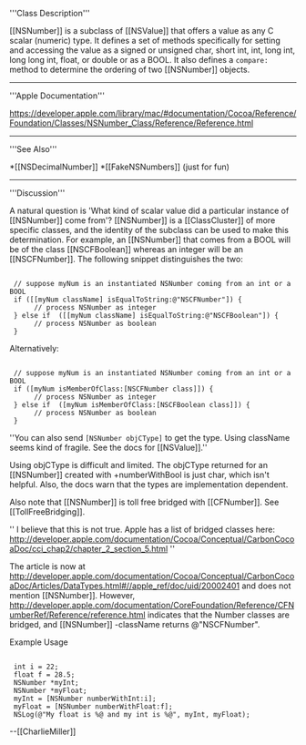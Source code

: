 '''Class Description'''

[[NSNumber]] is a subclass of [[NSValue]] that offers a value as any C scalar (numeric) type. It defines a set of methods specifically for setting and accessing the value as a signed or unsigned char, short int, int, long int, long long int, float, or double or as a BOOL. It also defines a <code>compare:</code> method to determine the ordering of two [[NSNumber]] objects.

----

'''Apple Documentation'''

https://developer.apple.com/library/mac/#documentation/Cocoa/Reference/Foundation/Classes/NSNumber_Class/Reference/Reference.html

----
'''See Also'''

*[[NSDecimalNumber]]
*[[FakeNSNumbers]] (just for fun)


----

'''Discussion'''

A natural question is 'What kind of scalar value did a particular instance of [[NSNumber]] come from'?  [[NSNumber]] is a [[ClassCluster]] of more specific classes, and the identity of the subclass can be used to make this determination.  For example, an [[NSNumber]] that comes from a BOOL will be of the class [[NSCFBoolean]] whereas an integer will be an [[NSCFNumber]].  The following snippet distinguishes the two:

<code>
 // suppose myNum is an instantiated NSNumber coming from an int or a BOOL
 if ([[myNum className] isEqualToString:@"NSCFNumber"]) {
      // process NSNumber as integer
 } else if  ([[myNum className] isEqualToString:@"NSCFBoolean"]) {
      // process NSNumber as boolean
 }
</code>

Alternatively:

<code>
 // suppose myNum is an instantiated NSNumber coming from an int or a BOOL
 if ([myNum isMemberOfClass:[NSCFNumber class]]) {
      // process NSNumber as integer
 } else if  ([myNum isMemberOfClass:[NSCFBoolean class]]) {
      // process NSNumber as boolean
 }
</code>

''You can also send <code>[NSNumber objCType]</code> to get the type. Using className seems kind of fragile. See the docs for [[NSValue]].'' 

Using objCType is difficult and limited. The objCType returned for an [[NSNumber]] created with +numberWithBool is just char, which isn't helpful.  Also, the docs warn that the types are implementation dependent.

Also note that [[NSNumber]] is toll free bridged with [[CFNumber]].  See [[TollFreeBridging]].

''
I believe that this is not true.  Apple has a list of bridged classes here: http://developer.apple.com/documentation/Cocoa/Conceptual/CarbonCocoaDoc/cci_chap2/chapter_2_section_5.html
''

The article is now at http://developer.apple.com/documentation/Cocoa/Conceptual/CarbonCocoaDoc/Articles/DataTypes.html#//apple_ref/doc/uid/20002401 and does not mention [[NSNumber]].  However, http://developer.apple.com/documentation/CoreFoundation/Reference/CFNumberRef/Reference/reference.html indicates that the Number classes are bridged, and [[NSNumber]] -className returns @"NSCFNumber".

Example Usage

<code>
 int i = 22;
 float f = 28.5;
 NSNumber *myInt;
 NSNumber *myFloat;
 myInt = [NSNumber numberWithInt:i];
 myFloat = [NSNumber numberWithFloat:f];
 NSLog(@"My float is %@ and my int is %@", myInt, myFloat);
</code>

--[[CharlieMiller]]